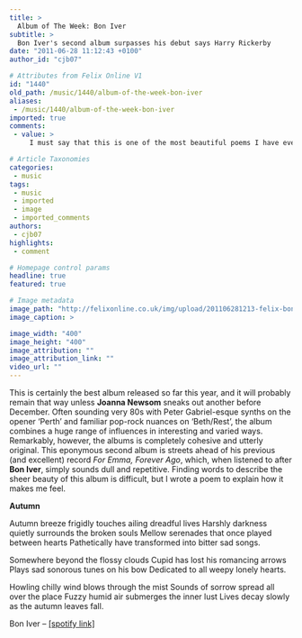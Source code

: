```yaml
---
title: >
  Album of The Week: Bon Iver
subtitle: >
  Bon Iver's second album surpasses his debut says Harry Rickerby
date: "2011-06-28 11:12:43 +0100"
author_id: "cjb07"

# Attributes from Felix Online V1
id: "1440"
old_path: /music/1440/album-of-the-week-bon-iver
aliases:
 - /music/1440/album-of-the-week-bon-iver
imported: true
comments:
 - value: >
     I must say that this is one of the most beautiful poems I have ever read. Never before has the anguish of heartbreak been so artfully described. I truly feel for the author, this Harrion Rickerby, this master of the English language, this hidden genius. <br>The review of the music pales in comparison with the strength of the poem, and one hopes that Mr Rickerby will continue to delight us all with his manipulation of the written word. <br>

# Article Taxonomies
categories:
 - music
tags:
 - music
 - imported
 - image
 - imported_comments
authors:
 - cjb07
highlights:
 - comment

# Homepage control params
headline: true
featured: true

# Image metadata
image_path: "http://felixonline.co.uk/img/upload/201106281213-felix-bon_iver.jpg"
image_caption: >

image_width: "400"
image_height: "400"
image_attribution: ""
image_attribution_link: ""
video_url: ""
---
```


This is certainly the best album released so far this year, and it will probably remain that way unless __Joanna Newsom__ sneaks out another before December. Often sounding very 80s with Peter Gabriel-esque synths on the opener ‘Perth’ and familiar pop-rock nuances on ‘Beth/Rest’, the album combines a huge range of influences in interesting and varied ways. Remarkably, however, the albums is completely cohesive and utterly original. This eponymous second album is streets ahead of his previous (and excellent) record _For Emma, Forever Ago_, which, when listened to after __Bon Iver__, simply sounds dull and repetitive. Finding words to describe the sheer beauty of this album is difficult, but I wrote a poem to explain how it makes me feel.

__Autumn__

Autumn breeze frigidly touches ailing dreadful lives
 Harshly darkness quietly surrounds the broken souls
 Mellow serenades that once played between hearts
 Pathetically have transformed into bitter sad songs.

Somewhere beyond the flossy clouds
 Cupid has lost his romancing arrows
 Plays sad sonorous tunes on his bow
 Dedicated to all weepy lonely hearts.

Howling chilly wind blows through the mist
 Sounds of sorrow spread all over the place
 Fuzzy humid air submerges the inner lust
 Lives decay slowly as the autumn leaves fall.

Bon Iver – [[spotify link]](http://open.spotify.com/album/7pTARJYCVO49nFXB1Mo5re)
